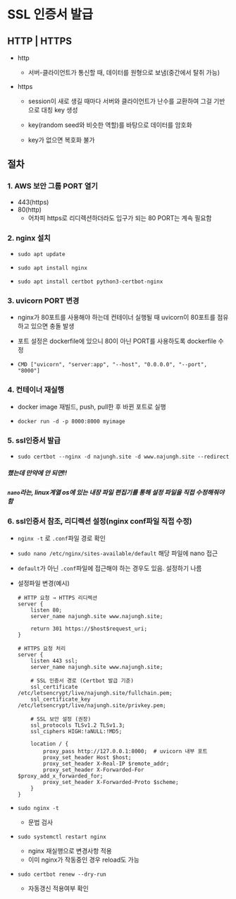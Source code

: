 # SSL 인증서 발급

## HTTP | HTTPS

- http
  - 서버-클라이언트가 통신할 때, 데이터를 원형으로 보냄(중간에서 탈취 가능)

- https

  - session이 새로 생길 때마다 서버와 클라이언트가 난수를 교환하여 그걸 기반으로 대칭 key 생성

  - key(random seed와 비슷한 역할)를 바탕으로 데이터를 암호화
  - key가 없으면 복호화 불가



## 절차

### 1. AWS 보안 그룹 PORT 열기

- 443(https)
- 80(http)
  - 어차피 https로 리디렉션하더라도 입구가 되는 80 PORT는 계속 필요함

### 2. nginx 설치

- `sudo apt update`

- `sudo apt install nginx`

- `sudo apt install certbot python3-certbot-nginx`



### 3. uvicorn PORT 변경

- nginx가 80포트를 사용해야 하는데 컨테이너 실행될 때 uvicorn이 80포트를 점유하고 있으면 충돌 발생

- 포트 설정은 dockerfile에 있으니 80이 아닌 PORT를 사용하도록 dockerfile 수정

- `CMD ["uvicorn", "server:app", "--host", "0.0.0.0", "--port", "8000"]` 



### 4. 컨테이너 재실행

- docker image 재빌드, push, pull한 후 바뀐 포트로 실행

- `docker run -d -p 8000:8000 myimage`



### 5. ssl인증서 발급

- `sudo certbot --nginx -d najungh.site -d www.najungh.site --redirect`



##### 했는데 만약에 안 되면!!

##### `nano`라는, linux계열 os에 있는 내장 파일 편집기를 통해 설정 파일을 직접 수정해줘야 함

### 6.  ssl인증서 참조, 리디렉션 설정(nginx conf파일 직접 수정)

- `nginx -t` 로 `.conf`파일 경로 확인
- `sudo nano /etc/nginx/sites-available/default` 해당 파일에 nano 접근

- `default`가 아닌 `.conf`파일에 접근해야 하는 경우도 있음. 설정하기 나름

- 설정파일 변경(예시)

  ```nginx
  # HTTP 요청 → HTTPS 리디렉션
  server {
      listen 80;
      server_name najungh.site www.najungh.site;
  
      return 301 https://$host$request_uri;
  }
  
  # HTTPS 요청 처리
  server {
      listen 443 ssl;
      server_name najungh.site www.najungh.site;
  
      # SSL 인증서 경로 (Certbot 발급 기준)
      ssl_certificate     /etc/letsencrypt/live/najungh.site/fullchain.pem;
      ssl_certificate_key /etc/letsencrypt/live/najungh.site/privkey.pem;
  
      # SSL 보안 설정 (권장)
      ssl_protocols TLSv1.2 TLSv1.3;
      ssl_ciphers HIGH:!aNULL:!MD5;
  
      location / {
          proxy_pass http://127.0.0.1:8000;  # uvicorn 내부 포트
          proxy_set_header Host $host;
          proxy_set_header X-Real-IP $remote_addr;
          proxy_set_header X-Forwarded-For $proxy_add_x_forwarded_for;
          proxy_set_header X-Forwarded-Proto $scheme;
      }
  }
  ```

- `sudo nginx -t` 

  - 문법 검사

- `sudo systemctl restart nginx` 

  - nginx 재실행으로 변경사항 적용
  - 이미 nginx가 작동중인 경우 reload도 가능

- `sudo certbot renew --dry-run`

  - 자동갱신 적용여부 확인


